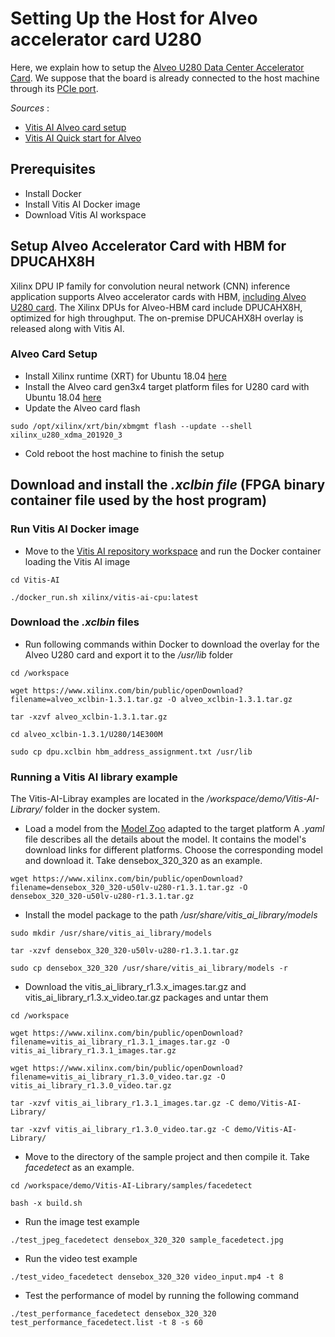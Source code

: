 # Setting Up the Host for Alveo accelerator card U280
Here, we explain how to setup the [Alveo U280 Data Center Accelerator Card](https://www.xilinx.com/products/boards-and-kits/alveo/u280.html "Xilinx Alveo U280"). We suppose that the board is already connected to the host machine through its [PCIe port](https://www.tomshardware.com/reviews/pcie-definition,5754.html "PCIe").

*Sources* :
- [Vitis AI Alveo card setup](https://github.com/Xilinx/Vitis-AI/blob/master/setup/alveo/u50_u50lv_u280/README.md "Alveo card setup")
- [Vitis AI Quick start for Alveo](https://github.com/Xilinx/Vitis-AI/blob/master/tools/Vitis-AI-Library/README.md#quick-start-for-alveo "Quick start for Alveo")

## Prerequisites 
- Install Docker 
- Install Vitis AI Docker image
- Download Vitis AI workspace

## Setup Alveo Accelerator Card with HBM for DPUCAHX8H
Xilinx DPU IP family for convolution neural network (CNN) inference application supports Alveo accelerator cards with HBM, 
[including Alveo U280 card](https://www.xilinx.com/html_docs/vitis_ai/1_3/oqy1573106160510.html "Supported FPGA boards"). The Xilinx DPUs for Alveo-HBM card include DPUCAHX8H, optimized for high throughput. 
The on-premise DPUCAHX8H overlay is released along with Vitis AI.

### Alveo Card Setup
- Install Xilinx runtime (XRT) for Ubuntu 18.04 [here](https://www.xilinx.com/bin/public/openDownload?filename=xrt_202020.2.8.726_18.04-amd64-xrt.deb "xrt_202020.2.8.726_18.04-amd64-xrt.deb")
- Install the Alveo card gen3x4 target platform files for U280 card with Ubuntu 18.04 [here](https://www.xilinx.com/bin/public/openDownload?filename=xilinx-u280-xdma-201920.3-2789161_18.04.deb "xilinx-u280-xdma-201920.3-2789161_18.04.deb")
- Update the Alveo card flash
```
sudo /opt/xilinx/xrt/bin/xbmgmt flash --update --shell xilinx_u280_xdma_201920_3
```
- Cold reboot the host machine to finish the setup

## Download and install the *.xclbin file* (FPGA binary container file used by the host program)
### Run Vitis AI Docker image
- Move to the [Vitis AI repository workspace](https://github.com/Xilinx/Vitis-AI "Vitis AI") and run the Docker container loading the Vitis AI image
```
cd Vitis-AI 

./docker_run.sh xilinx/vitis-ai-cpu:latest
```
### Download the *.xclbin* files 
- Run following commands within Docker to download the overlay for the Alveo U280 card and export it to the */usr/lib* folder
``` 
cd /workspace

wget https://www.xilinx.com/bin/public/openDownload?filename=alveo_xclbin-1.3.1.tar.gz -O alveo_xclbin-1.3.1.tar.gz

tar -xzvf alveo_xclbin-1.3.1.tar.gz

cd alveo_xclbin-1.3.1/U280/14E300M

sudo cp dpu.xclbin hbm_address_assignment.txt /usr/lib
```
### Running a Vitis AI library example
The Vitis-AI-Libray examples are located in the */workspace/demo/Vitis-AI-Library/* folder in the docker system.
- Load a model from the [Model Zoo](https://github.com/Xilinx/Vitis-AI/tree/master/models/AI-Model-Zoo/model-list "Model Zoo") adapted to the target platform
A *.yaml* file describes all the details about the model. It contains the model's download links for different platforms. Choose the corresponding model and download it.
Take densebox_320_320 as an example.
```
wget https://www.xilinx.com/bin/public/openDownload?filename=densebox_320_320-u50lv-u280-r1.3.1.tar.gz -O densebox_320_320-u50lv-u280-r1.3.1.tar.gz
```	
- Install the model package to the path */usr/share/vitis_ai_library/models*
```
sudo mkdir /usr/share/vitis_ai_library/models

tar -xzvf densebox_320_320-u50lv-u280-r1.3.1.tar.gz

sudo cp densebox_320_320 /usr/share/vitis_ai_library/models -r
```	
- Download the vitis_ai_library_r1.3.x_images.tar.gz and vitis_ai_library_r1.3.x_video.tar.gz packages and untar them
```
cd /workspace

wget https://www.xilinx.com/bin/public/openDownload?filename=vitis_ai_library_r1.3.1_images.tar.gz -O vitis_ai_library_r1.3.1_images.tar.gz

wget https://www.xilinx.com/bin/public/openDownload?filename=vitis_ai_library_r1.3.0_video.tar.gz -O vitis_ai_library_r1.3.0_video.tar.gz

tar -xzvf vitis_ai_library_r1.3.1_images.tar.gz -C demo/Vitis-AI-Library/

tar -xzvf vitis_ai_library_r1.3.0_video.tar.gz -C demo/Vitis-AI-Library/
```
- Move to the directory of the sample project and then compile it. Take *facedetect* as an example.
```
cd /workspace/demo/Vitis-AI-Library/samples/facedetect

bash -x build.sh
```	
- Run the image test example
```
./test_jpeg_facedetect densebox_320_320 sample_facedetect.jpg
```
- Run the video test example
```
./test_video_facedetect densebox_320_320 video_input.mp4 -t 8
```
- Test the performance of model by running the following command
```
./test_performance_facedetect densebox_320_320 test_performance_facedetect.list -t 8 -s 60
```

